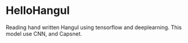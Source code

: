 # HelloHangul
Reading hand written Hangul using tensorflow and deeplearning.
This model use CNN, and Capsnet.
